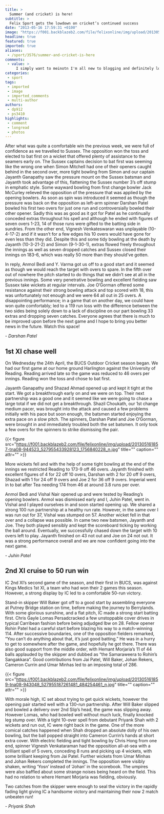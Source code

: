 ```yaml
---
title: >
  Summer (and cricket) is here!
subtitle: >
  Felix Sport gets the lowdown on cricket’s continued success
date: "2013-05-16 17:59:31 +0100"
image: "https://f001.backblazeb2.com/file/felixonline/img/upload/201305161856-tna08-942774_527955110594822_767625679_n.jpg"
headline: true
featured: true
imported: true
aliases:
 - /sport/3576/summer-and-cricket-is-here
comments:
 - value: >
     I simply want to meinotn I'm all new to blogging and definitely loved this web blog. Very likely I’m want to bookmark your website . You surely come with terrific stories. Appreciate it for revealing your web-site.,I simply want to meinotn I'm all new to blogging and definitely loved this web blog. Very likely I’m want to bookmark your website . You surely come with terrific stories. Appreciate it for revealing your web-site.,I simply want to<a href="http://iuemizwwbre.com"> moteinn</a> I am just all new to blogs and certainly enjoyed this blog. Likely I’m planning to bookmark your blog . You amazingly come with incredible writings. Many thanks for sharing your web page.,I simply want to<a href="http://iuemizwwbre.com"> moteinn</a> I am just all new to blogs and certainly enjoyed this blog. Likely I’m planning to bookmark your blog . You amazingly come with incredible writings. Many thanks for sharing your web page., buy cialas on line take sedan rather viagra cialis viagra for sale , buy ci
categories:
 - sport
tags:
 - imported
 - image
 - imported_comments
 - multi-author
authors:
 - dp912
 - ps3410
highlights:
 - comment
 - longread
 - photos
---
```


After what was quite a comfortable win the previous week, we were full of confidence as we travelled to Sussex. The opposition won the toss and elected to bat first on a wicket that offered plenty of assistance to the seamers early on. The Sussex captains decision to bat first was seeming like the wrong one when Simon Mitchell had one of their openers caught behind in the second over, more tight bowling from Simon and our captain Jayanth Ganapathy saw the pressure mount on the Sussex batsman and Jayanth took advantage of this, flattening the Sussex number 3’s off stump in emphatic style. Some wayward bowling from first change bowler Jack McCurley relieved the opposition of the pressure that was applied by the opening bowlers. As soon as spin was introduced it seemed as though the pressure was back on the opposition as left-arm spinner Darshan Patel bowled his first two overs for just one run and controversially bowled their other opener. Sadly this was as good as it got for Patel as he continually conceded extras throughout his spell and although he ended with figures of seven overs 1-23, 14 of those runs were gifted to the batting side in sundries. From the other end, Vignesh Venkateswaran was unplayable (10-4-17-2) and if it wasn’t for a few edges his 10 overs would have gone for even less than they did. Despite this and some tidy bowling at the death by Jayanth (10-3-21-2) and Simon (9-1-30-1), extras flowed freely throughout the innings as well as seven dropped catches and Sussex closed their innings on 183-6, which was really 50 more than they should’ve gotten.

In reply, Anmol Bedi and Y. Varma got us off to a good start and it seemed as though we would reach the target with overs to spare. In the fifth over out of nowhere the pitch started to do things that we didn’t see at all in the previous innings. Some very penetrative bowling and excellent fielding saw Sussex take wickets at regular intervals. Joe O’Gorman offered some resistance against their strong bowling attack and top scored with 18, this was unfortunately not enough and we were 64 all out in 25 overs. A disappointing performance; in a game that on another day, we could have won quite comfortably; led to a 119 run loss with the difference between the two sides being solely down to a lack of discipline on our part bowling 33 extras and dropping seven catches. Everyone agrees that there is much to be improved upon before the next game and I hope to bring you better news in the future. Watch this space!

_- Darshan Patel_
## 1st XI chase well
On Wednesday the 24th April, the BUCS Outdoor Cricket season began. We had our first game at our home ground Harlington against the University of Reading. Reading arrived late so the game was reduced to 46 overs per innings. Reading won the toss and chose to bat first.

Jayanth Ganapathy and Shazad Ahmad opened up and kept it tight at the start. We got a breakthrough early on and we were on top. Their next partnership was a good one and it seemed like we were going to chase a large total if we did not get a breakthrough. Shazil Choukath, our 1st change medium pacer, was brought into the attack and caused a few problems initially with his pace but soon enough, the batsmen started enjoying the extra pace on a slow pitch. The spinners, Darshan Patel and Joe O’Gorman, were brought in and immediately troubled both the set batsmen. It only took a few overs for the spinners to strike dismissing the pair.

{{< figure src="https://f001.backblazeb2.com/file/felixonline/img/upload/201305161857-tna08-944523_527955433928123_1756840228_n.jpg" title="" caption="" attr="" >}}

More wickets fell and with the help of some tight bowling at the end of the innings we restricted Reading to 173-9 off 46 overs. Jayanth finished with excellent figures of 4 for 22 off 10 overs, Darshan with 2 for 20 off 9 overs, Shazad with 1 for 24 off 9 overs and Joe 2 for 36 off 9 overs. Imperial went in to bat after Tea needing 174 from 46 at around 3.8 runs per over.

Anmol Bedi and Vishal Nair opened up and were tested by Reading’s opening bowlers. Anmol was dismissed early and I, Juhin Patel, went in. Vishal and I played ourselves in and soon started opening up. We shared a strong 100 run partnership at a healthy run rate. However, in the same over I was run out for 37, Vishal was stumped on 57. Another wicket fell in that over and a collapse was possible. In came two new batsmen, Jayanth and Joe. They both played sensibly and kept the scoreboard ticking by working the ball around. Eventually, we successfully chased down the target with 10 overs left to play. Jayanth finished on 43 not out and Joe on 24 not out. It was a strong performance overall and we are now confident going into the next game.

_- Juhin Patel_
## 2nd XI cruise to 50 run win
IC 2nd XI’s second game of the season, and their first in BUCS, was against Kings Medics 1st XI, a team who had won their 2 games this season. However, a strong display by IC led to a comfortable 50-run victory.

Stand-in skipper Will Baker got off to a good start by assembling everyone at Putney Bridge station on time, before making the journey to Berrylands. With some glorious sunshine, and a flat pitch, IC made a strong start batting first. Chris Gayle Lomas Persadcracked a few unstoppable cover drives in typical Carribean fashion before being adjudged lbw on 28. Fellow opener Rohin Patel had a careful start before blazing his way to a match-winning 114. After successive boundaries, one of the opposition fielders remarked, “You can’t do anything about that, it’s just good batting.” He was in a hurry to get to somewhere after the game, and hopefully he got there. There was also good support from the middle order, with Hemant Morjaria’s 11 of 44 balls applauded by the skipper and dubbed as “the Samaraweera to Rohin’s Sangakkara”. Good contributions from Jai Patel, Will Baker, Johan Rekers, Cameron Currin and Umar Minhas led to an imposing total of 286.

{{< figure src="https://f001.backblazeb2.com/file/felixonline/img/upload/201305161859-tna08-943048_527955187261481_484254461_n.jpg" title="" caption="" attr="" >}}

With morale high, IC set about trying to get quick wickets, however the opening pair started well with a 130-run partnership. After Will Baker slipped and bowled a delivery over 2nd Slip’s head, the game was slipping away. However Lomas, who had bowled well without much luck, finally knocked leg stump over. With a tight 10-over spell from debutant Priyank Shah with 2 wickets and run out, IC were right back in the game. One of the more comical catches happened when Shah dropped an absolute dolly of his own bowling, but the ball popped straight into Cameron Currin’s hands at short extra cover. With electric fielding and tight bowling by Chris Hong from one end, spinner Vignesh Venkataraman had the opposition all-at-sea with a brilliant spell of 5 overs, conceding 8 runs and picking up 4 wickets, with some brilliant keeping from Jai Patel. Further wickets from Umar Minhas and Johan Rekers completed the innings. The opposition were visibly shaken, writing ‘Yosn’ instead of ‘Johan’ in the scorebook. The umpires were also baffled about some strange noises being heard on the field. This had no relation to where Hemant Morjaria was fielding, obviously.

Two catches from the skipper were enough to seal the victory in the rapidly fading light giving IC a handsome victory and maintaining their now 2 match unbeaten run!

_- Priyank Shah_
